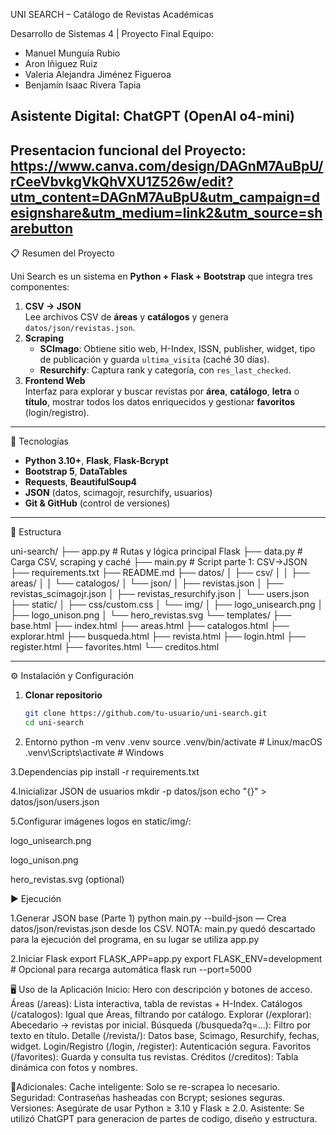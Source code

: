 UNI SEARCH – Catálogo de Revistas Académicas

Desarrollo de Sistemas 4 | Proyecto Final 
Equipo:  
- Manuel Munguía Rubio  
- Aron Iñiguez Ruiz  
- Valeria Alejandra Jiménez Figueroa  
- Benjamín Isaac Rivera Tapia  

Asistente Digital: ChatGPT (OpenAI o4-mini)
---
Presentacion funcional del Proyecto: https://www.canva.com/design/DAGnM7AuBpU/rCeeVbvkgVkQhVXU1Z526w/edit?utm_content=DAGnM7AuBpU&utm_campaign=designshare&utm_medium=link2&utm_source=sharebutton
---

📋 Resumen del Proyecto

Uni Search es un sistema en **Python + Flask + Bootstrap** que integra tres componentes:

1. **CSV → JSON**  
   Lee archivos CSV de **áreas** y **catálogos** y genera `datos/json/revistas.json`.  
2. **Scraping**  
   - **SCImago**: Obtiene sitio web, H-Index, ISSN, publisher, widget, tipo de publicación y guarda `ultima_visita` (caché 30 días).  
   - **Resurchify**: Captura rank y categoría, con `res_last_checked`.  
3. **Frontend Web**  
   Interfaz para explorar y buscar revistas por **área**, **catálogo**, **letra** o **título**, mostrar todos los datos enriquecidos y gestionar **favoritos** (login/registro).

---

🚀 Tecnologías

- **Python 3.10+**, **Flask**, **Flask-Bcrypt**  
- **Bootstrap 5**, **DataTables**  
- **Requests**, **BeautifulSoup4**  
- **JSON** (datos, scimagojr, resurchify, usuarios)  
- **Git & GitHub** (control de versiones)

---

📂 Estructura

uni-search/
├── app.py # Rutas y lógica principal Flask
├── data.py # Carga CSV, scraping y caché
├── main.py # Script parte 1: CSV→JSON
├── requirements.txt
├── README.md
├── datos/
│ ├── csv/
│ │ ├── areas/
│ │ └── catalogos/
│ └── json/
│ ├── revistas.json
│ ├── revistas_scimagojr.json
│ ├── revistas_resurchify.json
│ └── users.json
├── static/
│ ├── css/custom.css
│ └── img/
│ ├── logo_unisearch.png
│ ├── logo_unison.png
│ └── hero_revistas.svg
└── templates/
├── base.html
├── index.html
├── areas.html
├── catalogos.html
├── explorar.html
├── busqueda.html
├── revista.html
├── login.html
├── register.html
├── favorites.html
└── creditos.html

---

⚙️ Instalación y Configuración

1. **Clonar repositorio**  
   ```bash
   git clone https://github.com/tu-usuario/uni-search.git
   cd uni-search

2. Entorno
python -m venv .venv
source .venv/bin/activate    # Linux/macOS
.venv\Scripts\activate       # Windows


3.Dependencias
pip install -r requirements.txt

4.Inicializar JSON de usuarios
mkdir -p datos/json
echo "{}" > datos/json/users.json

5.Configurar imágenes
logos en static/img/:

logo_unisearch.png

logo_unison.png

hero_revistas.svg (optional)

▶️ Ejecución

1.Generar JSON base (Parte 1)
python main.py --build-json
— Crea datos/json/revistas.json desde los CSV.
NOTA: main.py quedó descartado para la ejecución del programa, en su lugar se utiliza app.py

2.Iniciar Flask
export FLASK_APP=app.py
export FLASK_ENV=development   # Opcional para recarga automática
flask run --port=5000

🖥️ Uso de la Aplicación
Inicio: Hero con descripción y botones de acceso.
Áreas (/areas): Lista interactiva, tabla de revistas + H-Index.
Catálogos (/catalogos): Igual que Áreas, filtrando por catálogo.
Explorar (/explorar): Abecedario → revistas por inicial.
Búsqueda (/busqueda?q=…): Filtro por texto en título.
Detalle (/revista/<nombre>): Datos base, Scimago, Resurchify, fechas, widget.
Login/Registro (/login, /register): Autenticación segura.
Favoritos (/favorites): Guarda y consulta tus revistas.
Créditos (/creditos): Tabla dinámica con fotos y nombres.

📝Adicionales:
Cache inteligente: Solo se re-scrapea lo necesario.
Seguridad: Contraseñas hasheadas con Bcrypt; sesiones seguras.
Versiones: Asegúrate de usar Python ≥ 3.10 y Flask ≥ 2.0.
Asistente: Se utilizó ChatGPT para generacion de partes de codigo, diseño y estructura.
